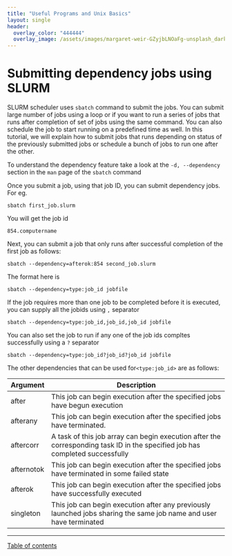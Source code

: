 ```yaml
---
title: "Useful Programs and Unix Basics"
layout: single
header:
  overlay_color: "444444"
  overlay_image: /assets/images/margaret-weir-GZyjbLNOaFg-unsplash_dark.jpg
---
```


# Submitting dependency jobs using SLURM

SLURM scheduler uses `sbatch` command to submit the jobs. You can submit large number of jobs using a loop or if you want to run a series of jobs that runs after completion of set of jobs using the same command. You can also schedule the job to start running on a predefined time as well. In this tutorial, we will explain how to submit jobs that runs depending on status of the previously submitted jobs or schedule a bunch of jobs to run one after the other.

To understand the dependency feature take a look at the `-d, --dependency` section in the `man` page of the `sbatch` command


Once you submit a job, using that job ID, you can submit dependency jobs. For eg.
```
sbatch first_job.slurm
```
You will get the job id
```
854.computername
```
Next, you can submit a job that only runs after successful completion of the first job as follows:
```
sbatch --dependency=afterok:854 second_job.slurm
```

The format here is
```
sbatch --dependency=type:job_id jobfile
```

If the job requires more than one job to be completed before it is executed, you can supply all the jobids using `,` separator
```
sbatch --dependency=type:job_id,job_id,job_id jobfile
```

You can also set the job to run if any one of the job ids compltes successfully using a `?` separator
```
sbatch --dependency=type:job_id?job_id?job_id jobfile
```

The other dependencies that can be used for`<type:job_id>` are as follows:

| Argument | Description |
| --- | --- |
| after | This job can begin execution after the specified jobs have begun execution |
| afterany | This job can begin execution after the specified jobs have terminated. |
| aftercorr | A task of this job array can begin execution after the corresponding task ID in the specified job has completed successfully |
| afternotok | This job can begin execution after the specified jobs have terminated in some failed state |
| afterok | This job can begin execution after the specified jobs have successfully executed |
| singleton | This job can begin execution after any previously launched jobs sharing the same job name and user have terminated |

---
[Table of contents](../../programs.md)

